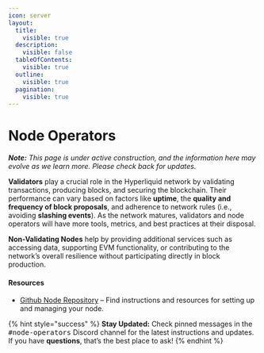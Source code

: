 ```yaml
---
icon: server
layout:
  title:
    visible: true
  description:
    visible: false
  tableOfContents:
    visible: true
  outline:
    visible: true
  pagination:
    visible: true
---
```


# Node Operators

_**Note:** This page is under active construction, and the information here may evolve as we learn more. Please check back for updates._

**Validators** play a crucial role in the Hyperliquid network by validating transactions, producing blocks, and securing the blockchain. Their performance can vary based on factors like **uptime**, the **quality and frequency of block proposals**, and adherence to network rules (i.e., avoiding **slashing events**). As the network matures, validators and node operators will have more tools, metrics, and best practices at their disposal.

**Non-Validating Nodes** help by providing additional services such as accessing data, supporting EVM functionality, or contributing to the network’s overall resilience without participating directly in block production.

#### Resources

* [Github Node Repository](https://github.com/hyperliquid-dex/node) – Find instructions and resources for setting up and managing your node.

{% hint style="success" %}
**Stay Updated:** Check pinned messages in the <kbd>#node-operators</kbd> Discord channel for the latest instructions and updates. If you have **questions**, that’s the best place to ask!
{% endhint %}
